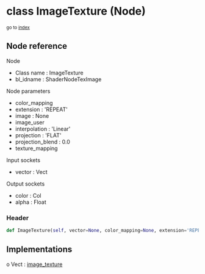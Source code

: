 # class ImageTexture (Node)

<sub>go to [index](/docs/index.md)</sub>

## Node reference

Node
 - Class name : ImageTexture
 - bl_idname : ShaderNodeTexImage

Node parameters
 - color_mapping
 - extension : 'REPEAT'
 - image : None
 - image_user
 - interpolation : 'Linear'
 - projection : 'FLAT'
 - projection_blend : 0.0
 - texture_mapping

Input sockets
 - vector : Vect

Output sockets
 - color : Col
 - alpha : Float

### Header

``` python
def ImageTexture(self, vector=None, color_mapping=None, extension='REPEAT', image=None, image_user=None, interpolation='Linear', projection='FLAT', projection_blend=0.0, texture_mapping=None, node_label=None, node_color=None):
```

## Implementations

o Vect : [image_texture](/docs/Shader_classes/Vect.md#image_texture)


